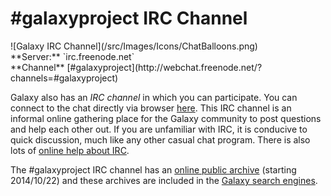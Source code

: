 # #galaxyproject IRC Channel

<div class='right'>![Galaxy IRC Channel](/src/Images/Icons/ChatBalloons.png)</div>
<div class='left'>
**Server:**   `irc.freenode.net`&nbsp;&nbsp;<br />
**Channel**  [#galaxyproject](http://webchat.freenode.net/?channels=#galaxyproject)
</div>

Galaxy also has an *IRC channel* in which you can participate.  You can connect to the chat directly via browser  [here](http://webchat.freenode.net/?channels=#galaxyproject). This IRC channel is an informal online gathering place for the Galaxy community to post questions and help each other out.  If you are unfamiliar with IRC, it is conducive to quick discussion, much like any other casual chat program.  There is also lots of [online help about IRC](http://www.irchelp.org/).

The #galaxyproject IRC channel has an [online public archive](https://botbot.me/freenode/galaxyproject/) (starting 2014/10/22) and these archives are included in the [Galaxy search engines](http://galaxyproject.org/search/web).
